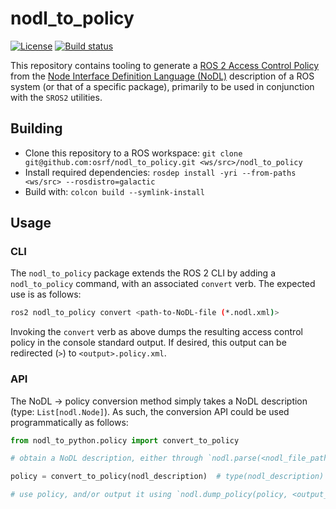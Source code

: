 # nodl_to_policy

[![License](https://img.shields.io/badge/License-Apache%202.0-blue.svg)](https://opensource.org/licenses/Apache-2.0)
[![Build status](https://github.com/osrf/nodl_to_policy/actions/workflows/test.yml/badge.svg)](https://github.com/osrf/nodl_to_policy/actions/workflows/test.yml)

This repository contains tooling to generate a [ROS 2 Access Control Policy](https://design.ros2.org/articles/ros2_access_control_policies.html) from the [Node Interface Definition Language (NoDL)](https://github.com/ros2/design/pull/266) description of a ROS system (or that of a specific package), primarily to be used in conjunction with the `SROS2` utilities.

## Building

* Clone this repository to a ROS workspace: `git clone git@github.com:osrf/nodl_to_policy.git <ws/src>/nodl_to_policy`
* Install required dependencies: `rosdep install -yri --from-paths <ws/src> --rosdistro=galactic`
* Build with: `colcon build --symlink-install`

## Usage

### CLI

The `nodl_to_policy` package extends the ROS 2 CLI by adding a `nodl_to_policy` command, with an associated `convert` verb.
The expected use is as follows:

```bash
ros2 nodl_to_policy convert <path-to-NoDL-file (*.nodl.xml)>
```

Invoking the `convert` verb as above dumps the resulting access control policy in the console standard output.
If desired, this output can be redirected (`>`) to `<output>.policy.xml`.

### API

The NoDL &rarr; policy conversion method simply takes a NoDL description (type: `List[nodl.Node]`).
As such, the conversion API could be used programmatically as follows:

```python
from nodl_to_python.policy import convert_to_policy

# obtain a NoDL description, either through `nodl.parse(<nodl_file_path>)` or otherwise

policy = convert_to_policy(nodl_description)  # type(nodl_description) == List[nodl.Node]

# use policy, and/or output it using `nodl.dump_policy(policy, <output_stream>)`
```
